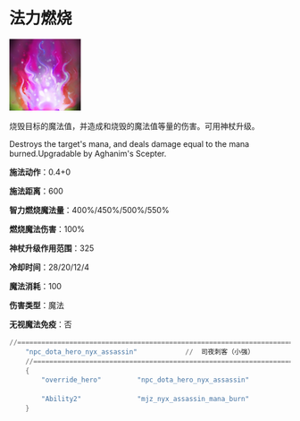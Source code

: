 # 法力燃烧

![](game/resource/flash3/images/spellicons/mjz_nyx_assassin_mana_burn.png)

烧毁目标的魔法值，并造成和烧毁的魔法值等量的伤害。可用神杖升级。

Destroys the target's mana, and deals damage equal to the mana burned.Upgradable by Aghanim's Scepter.

**施法动作**：0.4+0

**施法距离**：600

**智力燃烧魔法量**：400%/450%/500%/550%

**燃烧魔法伤害**：100%

**神杖升级作用范围**：325

**冷却时间**：28/20/12/4

**魔法消耗**：100

**伤害类型**：魔法

**无视魔法免疫**：否



```lua
//=================================================================================================================
	"npc_dota_hero_nyx_assassin"			//  司夜刺客（小强）
	//=================================================================================================================
	{
		"override_hero"			"npc_dota_hero_nyx_assassin"

		"Ability2"				"mjz_nyx_assassin_mana_burn"
	}
```

